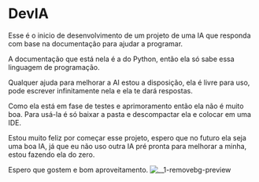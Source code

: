 # DevIA
Esse é o inicio de desenvolvimento de um projeto de uma IA que responda com base na documentação para ajudar a programar.

A documentação que está nela é a do Python, então ela só sabe essa linguagem de programação.

Qualquer ajuda para melhorar a AI estou a disposição, ela é livre para uso, pode escrever infinitamente nela e ela te dará respostas.

Como ela está em fase de testes e aprimoramento então ela não é muito boa.
Para usá-la é só baixar a pasta e descompactar ela e colocar em uma IDE.

Estou muito feliz por começar esse projeto, espero que no futuro ela seja uma boa IA, já que eu não uso outra IA pré pronta para melhorar a minha, estou fazendo ela do zero.

Espero que gostem e bom aproveitamento.
![___1_-removebg-preview](https://github.com/Luirafa2022/DevIA/assets/100379672/b0dccd78-60e9-4843-bb59-01bcbcfe240b)
